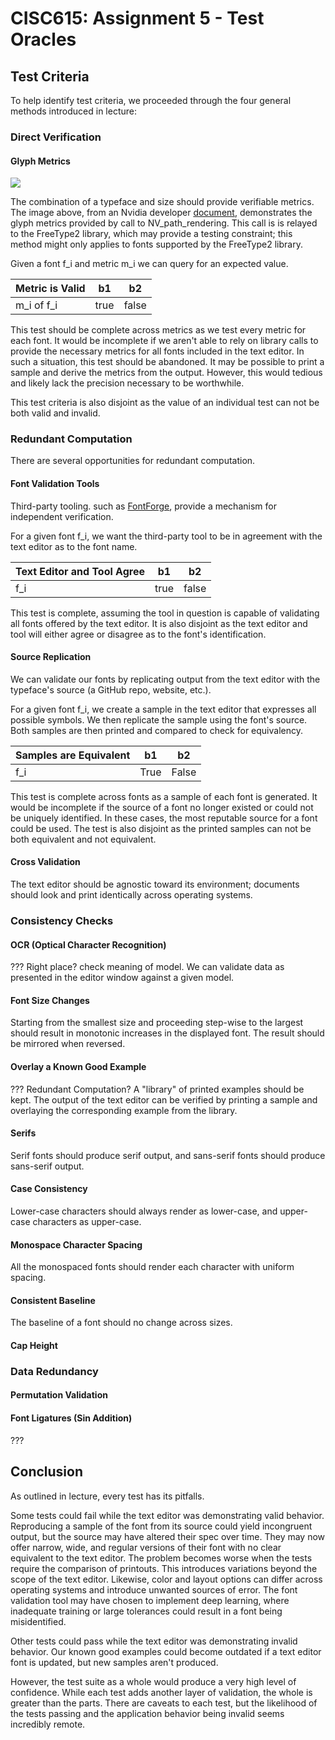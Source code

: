 # CISC615: Assignment 5 - Test Oracles

## Test Criteria

To help identify test criteria, we proceeded through the four general methods introduced in lecture:

### Direct Verification
#### Glyph Metrics
![](https://learnopengl.com/img/in-practice/glyph.png)

The combination of a typeface and size should provide verifiable metrics. The image above, from an Nvidia developer [document](https://developer.download.nvidia.com/assets/gamedev/files/NV_path_rendering_FAQ.pdf), demonstrates the glyph metrics provided by call to NV_path_rendering. This call is is relayed to the FreeType2 library, which may provide a testing constraint; this method might only applies to fonts supported by the FreeType2 library.

Given a font f_i and metric m_i we can query for an expected value.

| Metric is Valid |  b1  |   b2  |
|-----------------|------|-------|
| m_i of f_i      | true | false |

This test should be complete across metrics as we test every metric for each font. It would be incomplete if we aren't able to rely on library calls to provide the necessary metrics for all fonts included in the text editor. In such a situation, this test should be abandoned. It may be possible to print a sample and derive the metrics from the output. However, this would tedious and likely lack the precision necessary to be worthwhile.

This test criteria is also disjoint as the value of an individual test can not be both valid and invalid.

### Redundant Computation

There are several opportunities for redundant computation.

#### Font Validation Tools

Third-party tooling. such as [FontForge](http://designwithfontforge.com/en-US/Making_Sure_Your_Font_Works_Validation.html), provide a mechanism for independent verification.

For a given font f_i, we want the third-party tool to be in agreement with the text editor as to the font name.

| Text Editor and Tool Agree | b1   | b2    |
|----------------------------|------|-------|
| f_i                        | true | false |

This test is complete, assuming the tool in question is capable of validating all fonts offered by the text editor. It is also disjoint as the text editor and tool will either agree or disagree as to the font's identification.

#### Source Replication

We can validate our fonts by replicating output from the text editor with the typeface's source (a GitHub repo, website, etc.).

For a given font f_i, we create a sample in the text editor that expresses all possible symbols. We then replicate the sample using the font's source. Both samples are then printed and compared to check for equivalency.

| Samples are Equivalent | b1   | b2    |
|------------------------|------|-------|
| f_i                    | True | False |

This test is complete across fonts as a sample of each font is generated. It would be incomplete if the source of a font no longer existed or could not be uniquely identified. In these cases, the most reputable source for a font could be used. The test is also disjoint as the printed samples can not be both equivalent and not equivalent.

#### Cross Validation

The text editor should be agnostic toward its environment; documents should look and print identically across operating systems.

### Consistency Checks
#### OCR (Optical Character Recognition)
??? Right place? check meaning of model.
We can validate data as presented in the editor window against a given model.

#### Font Size Changes

Starting from the smallest size and proceeding step-wise to the largest should result in monotonic increases in the displayed font. The result should be mirrored when reversed.

#### Overlay a Known Good Example
??? Redundant Computation?
A "library" of printed examples should be kept. The output of the text editor can be verified by printing a sample and overlaying the corresponding example from the library.

#### Serifs

Serif fonts should produce serif output, and sans-serif fonts should produce sans-serif output.

#### Case Consistency

Lower-case characters should always render as lower-case, and upper-case characters as upper-case.

#### Monospace Character Spacing

All the monospaced fonts should render each character with uniform spacing.

#### Consistent Baseline

The baseline of a font should no change across sizes.

#### Cap Height

### Data Redundancy

#### Permutation Validation

#### Font Ligatures (Sin Addition)
???


## Conclusion
As outlined in lecture, every test has its pitfalls.

Some tests could fail while the text editor was demonstrating valid behavior. Reproducing a sample of the font from its source could yield incongruent output, but the source may have altered their spec over time. They may now offer narrow, wide, and regular versions of their font with no clear equivalent to the text editor. The problem becomes worse when the tests require the comparison of printouts. This introduces variations beyond the scope of the text editor. Likewise, color and layout options can differ across operating systems and introduce unwanted sources of error. The font validation tool may have chosen to implement deep learning, where inadequate training or large tolerances could result in a font being misidentified.

Other tests could pass while the text editor was demonstrating invalid behavior. Our known good examples could become outdated if a text editor font is updated, but new samples aren't produced.

However, the test suite as a whole would produce a very high level of confidence. While each test adds another layer of validation, the whole is greater than the parts. There are caveats to each test, but the likelihood of the tests passing and the application behavior being invalid seems incredibly remote.